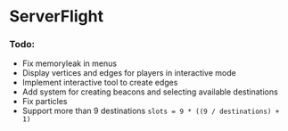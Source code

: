 # ServerFlight

### Todo:
- Fix memoryleak in menus
- Display vertices and edges for players in interactive mode
- Implement interactive tool to create edges
- Add system for creating beacons and selecting available destinations
- Fix particles
- Support more than 9 destinations `slots = 9 * ((9 / destinations) + 1)`
